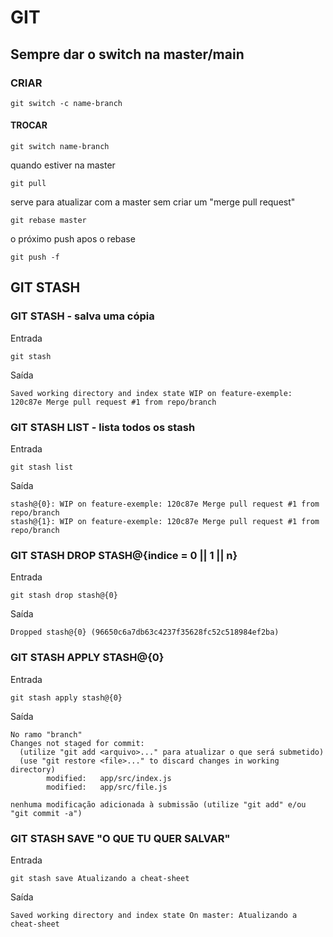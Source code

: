 # GIT

## Sempre dar o switch na master/main

### CRIAR

```git
git switch -c name-branch
```

#### TROCAR

```git
git switch name-branch
```

quando estiver na master

```git
git pull
```

serve para atualizar com a master sem criar um "merge pull request"

```git
git rebase master
```

o próximo push apos o rebase

```git
git push -f
```

## GIT STASH

### GIT STASH - salva uma cópia

Entrada

```shell
git stash
```

Saída

```text
Saved working directory and index state WIP on feature-exemple: 120c87e Merge pull request #1 from repo/branch
```

### GIT STASH LIST - lista todos os stash

Entrada

```shell
git stash list
```

Saída

```shell
stash@{0}: WIP on feature-exemple: 120c87e Merge pull request #1 from repo/branch
stash@{1}: WIP on feature-exemple: 120c87e Merge pull request #1 from repo/branch
```

### GIT STASH DROP STASH@{indice = 0 || 1 || n}

Entrada

```shell
git stash drop stash@{0}
```

Saída

```shell
Dropped stash@{0} (96650c6a7db63c4237f35628fc52c518984ef2ba)
```

### GIT STASH APPLY STASH@{0}

Entrada

```shell
git stash apply stash@{0}
```

Saída

```shell
No ramo "branch"
Changes not staged for commit:
  (utilize "git add <arquivo>..." para atualizar o que será submetido)
  (use "git restore <file>..." to discard changes in working directory)
        modified:   app/src/index.js
        modified:   app/src/file.js

nenhuma modificação adicionada à submissão (utilize "git add" e/ou "git commit -a")
```

### GIT STASH SAVE "O QUE TU QUER SALVAR"

Entrada

```shell
git stash save Atualizando a cheat-sheet
```

Saída

```shell
Saved working directory and index state On master: Atualizando a cheat-sheet
```
